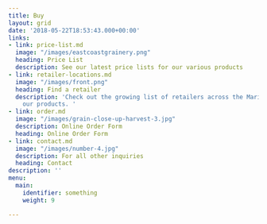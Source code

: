 ```yaml
---
title: Buy
layout: grid
date: '2018-05-22T18:53:43.000+00:00'
links:
- link: price-list.md
  image: "/images/eastcoastgrainery.png"
  heading: Price List
  description: See our latest price lists for our various products
- link: retailer-locations.md
  image: "/images/front.png"
  heading: Find a retailer
  description: 'Check out the growing list of retailers across the Maritimes carrying
    our products. '
- link: order.md
  image: "/images/grain-close-up-harvest-3.jpg"
  description: Online Order Form
  heading: Online Order Form
- link: contact.md
  image: "/images/number-4.jpg"
  description: For all other inquiries
  heading: Contact
description: ''
menu:
  main:
    identifier: something
    weight: 9

---
```

